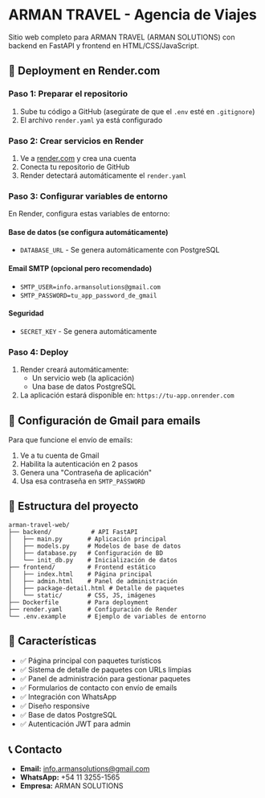 # ARMAN TRAVEL - Agencia de Viajes

Sitio web completo para ARMAN TRAVEL (ARMAN SOLUTIONS) con backend en FastAPI y frontend en HTML/CSS/JavaScript.

## 🚀 Deployment en Render.com

### Paso 1: Preparar el repositorio

1. Sube tu código a GitHub (asegúrate de que el `.env` esté en `.gitignore`)
2. El archivo `render.yaml` ya está configurado

### Paso 2: Crear servicios en Render

1. Ve a [render.com](https://render.com) y crea una cuenta
2. Conecta tu repositorio de GitHub
3. Render detectará automáticamente el `render.yaml`

### Paso 3: Configurar variables de entorno

En Render, configura estas variables de entorno:

#### Base de datos (se configura automáticamente)
- `DATABASE_URL` - Se genera automáticamente con PostgreSQL

#### Email SMTP (opcional pero recomendado)
- `SMTP_USER=info.armansolutions@gmail.com`
- `SMTP_PASSWORD=tu_app_password_de_gmail`

#### Seguridad
- `SECRET_KEY` - Se genera automáticamente

### Paso 4: Deploy

1. Render creará automáticamente:
   - Un servicio web (la aplicación)
   - Una base de datos PostgreSQL
2. La aplicación estará disponible en: `https://tu-app.onrender.com`

## 🔧 Configuración de Gmail para emails

Para que funcione el envío de emails:

1. Ve a tu cuenta de Gmail
2. Habilita la autenticación en 2 pasos
3. Genera una "Contraseña de aplicación"
4. Usa esa contraseña en `SMTP_PASSWORD`

## 📁 Estructura del proyecto

```
arman-travel-web/
├── backend/           # API FastAPI
│   ├── main.py       # Aplicación principal
│   ├── models.py     # Modelos de base de datos
│   ├── database.py   # Configuración de BD
│   └── init_db.py    # Inicialización de datos
├── frontend/         # Frontend estático
│   ├── index.html    # Página principal
│   ├── admin.html    # Panel de administración
│   ├── package-detail.html # Detalle de paquetes
│   └── static/       # CSS, JS, imágenes
├── Dockerfile        # Para deployment
├── render.yaml       # Configuración de Render
└── .env.example      # Ejemplo de variables de entorno
```

## 🌟 Características

- ✅ Página principal con paquetes turísticos
- ✅ Sistema de detalle de paquetes con URLs limpias
- ✅ Panel de administración para gestionar paquetes
- ✅ Formularios de contacto con envío de emails
- ✅ Integración con WhatsApp
- ✅ Diseño responsive
- ✅ Base de datos PostgreSQL
- ✅ Autenticación JWT para admin

## 📞 Contacto

- **Email:** info.armansolutions@gmail.com
- **WhatsApp:** +54 11 3255-1565
- **Empresa:** ARMAN SOLUTIONS
